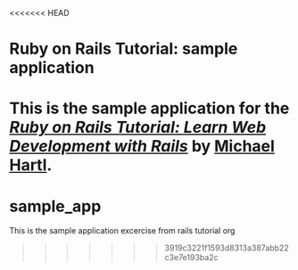 <<<<<<< HEAD
# Ruby on Rails Tutorial: sample application

This is the sample application for the
[*Ruby on Rails Tutorial:
Learn Web Development with Rails*](http://www.railstutorial.org/)
by [Michael Hartl](http://www.michaelhartl.com/).
=======
# sample_app
This is the sample application excercise from rails tutorial org
>>>>>>> 3919c3221f1593d8313a387abb22c3e7e193ba2c

